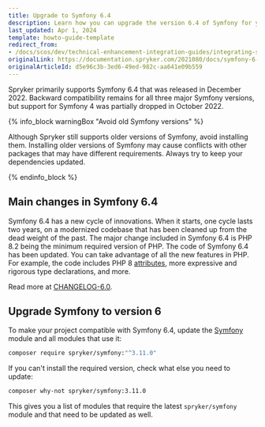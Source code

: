 ```yaml
---
title: Upgrade to Symfony 6.4
description: Learn how you can upgrade the version 6.4 of Symfony for your Spryker projects and Spryker modules that use Symfony.
last_updated: Apr 1, 2024
template: howto-guide-template
redirect_from:
- /docs/scos/dev/technical-enhancement-integration-guides/integrating-symfony-6.html
originalLink: https://documentation.spryker.com/2021080/docs/symfony-6-integration
originalArticleId: d5e96c3b-3ed6-49ed-982c-aa641e09b559
---
```


Spryker primarily supports Symfony 6.4 that was released in December 2022. Backward compatibility remains for all three major Symfony versions, but support for Symfony 4 was partially dropped in October 2022.

{% info_block warningBox "Avoid old Symfony versions" %}

Although Spryker still supports older versions of Symfony, avoid installing them. Installing older versions of Symfony may cause conflicts with other packages that may have different requirements. Always try to keep your dependencies updated.

{% endinfo_block %}

<a name="changes"></a>

## Main changes in Symfony 6.4

Symfony 6.4 has a new cycle of innovations. When it starts, one cycle lasts two years, on a modernized codebase that has been cleaned up from the dead weight of the past.
The major change included in Symfony 6.4 is PHP 8.2 being the minimum required version of PHP.
The code of Symfony 6.4 has been updated. You can take advantage of all the new features in PHP.
For example, the code includes PHP 8 [attributes](https://www.php.net/manual/fr/language.attributes.overview.php), more expressive and rigorous type declarations, and more.

Read more at [CHANGELOG-6.0](https://github.com/symfony/symfony/blob/6.0/CHANGELOG-6.0.md).

## Upgrade Symfony to version 6

To make your project compatible with Symfony 6.4, update the [Symfony](https://github.com/spryker/symfony) module and all modules that use it:

```bash
composer require spryker/symfony:"^3.11.0"
```

If you can't install the required version, check what else you need to update:

```bash
composer why-not spryker/symfony:3.11.0
```

This gives you a list of modules that require the latest `spryker/symfony` module and that need to be updated as well.
